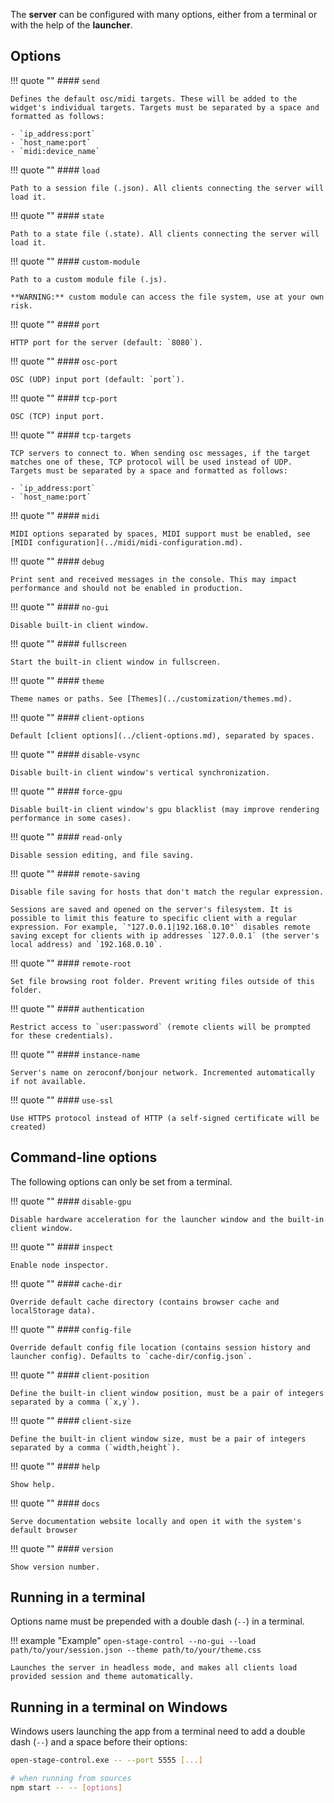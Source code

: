The **server** can be configured with many options, either from a terminal or with the help of the **launcher**.

## Options

!!! quote ""
    #### `send`

    Defines the default osc/midi targets. These will be added to the widget's individual targets. Targets must be separated by a space and formatted as follows:

    - `ip_address:port`
    - `host_name:port`
    - `midi:device_name`

!!! quote ""
    #### `load`

    Path to a session file (.json). All clients connecting the server will load it.

!!! quote ""
    #### `state`

    Path to a state file (.state). All clients connecting the server will load it.


!!! quote ""
    #### `custom-module`

    Path to a custom module file (.js).

    **WARNING:** custom module can access the file system, use at your own risk.


!!! quote ""
    #### `port`

    HTTP port for the server (default: `8080`).


!!! quote ""
    #### `osc-port`

    OSC (UDP) input port (default: `port`).


!!! quote ""
    #### `tcp-port`

    OSC (TCP) input port.


!!! quote ""
    #### `tcp-targets`

    TCP servers to connect to. When sending osc messages, if the target matches one of these, TCP protocol will be used instead of UDP.  Targets must be separated by a space and formatted as follows:

    - `ip_address:port`
    - `host_name:port`


!!! quote ""
    #### `midi`

    MIDI options separated by spaces, MIDI support must be enabled, see [MIDI configuration](../midi/midi-configuration.md).


!!! quote ""
    #### `debug`

    Print sent and received messages in the console. This may impact performance and should not be enabled in production.



!!! quote ""
    #### `no-gui`

    Disable built-in client window.


!!! quote ""
    #### `fullscreen`

    Start the built-in client window in fullscreen.


!!! quote ""
    #### `theme`

    Theme names or paths. See [Themes](../customization/themes.md).


!!! quote ""
    #### `client-options`

    Default [client options](../client-options.md), separated by spaces.


!!! quote ""
    #### `disable-vsync`

    Disable built-in client window's vertical synchronization.


!!! quote ""
    #### `force-gpu`

    Disable built-in client window's gpu blacklist (may improve rendering performance in some cases).


!!! quote ""
    #### `read-only`

    Disable session editing, and file saving.


!!! quote ""
    #### `remote-saving`

    Disable file saving for hosts that don't match the regular expression.

    Sessions are saved and opened on the server's filesystem. It is possible to limit this feature to specific client with a regular expression. For example, `"127.0.0.1|192.168.0.10"` disables remote saving except for clients with ip addresses `127.0.0.1` (the server's local address) and `192.168.0.10`.


!!! quote ""
    #### `remote-root`

    Set file browsing root folder. Prevent writing files outside of this folder.

!!! quote ""
    #### `authentication`

    Restrict access to `user:password` (remote clients will be prompted for these credentials).

!!! quote ""
    #### `instance-name`

    Server's name on zeroconf/bonjour network. Incremented automatically if not available.

!!! quote ""
    #### `use-ssl`

    Use HTTPS protocol instead of HTTP (a self-signed certificate will be created)



## Command-line options

The following options can only be set from a terminal.

!!! quote ""
    #### `disable-gpu`

    Disable hardware acceleration for the launcher window and the built-in client window.


!!! quote ""
    #### `inspect`

    Enable node inspector.


!!! quote ""
    #### `cache-dir`

    Override default cache directory (contains browser cache and localStorage data).


!!! quote ""
    #### `config-file`

    Override default config file location (contains session history and launcher config). Defaults to `cache-dir/config.json`.



!!! quote ""
    #### `client-position`

    Define the built-in client window position, must be a pair of integers separated by a comma (`x,y`).



!!! quote ""
    #### `client-size`

    Define the built-in client window size, must be a pair of integers separated by a comma (`width,height`).


!!! quote ""
    #### `help`

    Show help.

!!! quote ""
    #### `docs`

    Serve documentation website locally and open it with the system's default browser


!!! quote ""
    #### `version`

    Show version number.


## Running in a terminal

Options name must be prepended with a double dash (`--`) in a terminal.

!!! example "Example"
    ```
    open-stage-control --no-gui --load path/to/your/session.json --theme path/to/your/theme.css
    ```

    Launches the server in headless mode, and makes all clients load provided session and theme automatically.


## Running in a terminal on Windows

Windows users launching the app from a terminal need to add a double dash (`--`) and a space before their options:

```bash
open-stage-control.exe -- --port 5555 [...]

# when running from sources
npm start -- -- [options]
```
